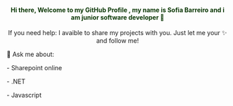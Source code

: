 

<center><h4 style="color: rgb(12, 56, 6);">Hi there, Welcome to my GitHub Profile ,  my name is Sofia Barreiro and i am junior software developer 👋</h4></center>



<center>If you need help: I avaible to share my projects with you. Just let me your ✨ and follow me! </center>

<p>💬 Ask me about:</p>
<p>- Sharepoint online </p>
<p>- .NET</p>
<p>- Javascript</p>


<!--
**SofiaBarreiro/SofiaBarreiro** is a ✨ _special_ ✨ repository because its `README.md` (this file) appears on your GitHub profile.

Here are some ideas to get you started:

- 🔭 I’m currently working on in Sharepoint online Solutions...
- 🌱 I’m currently learning ...
- 👯 I’m looking to collaborate on ...
- 🤔 I’m looking for help with ...
- 💬 Ask me about  ...
- 📫 How to reach me: ...
- 😄 Pronouns: ...
- ⚡ Fun fact: ...
-->
